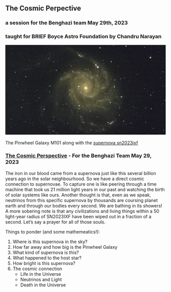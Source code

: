 ## The Cosmic Perpective
### a session for the Benghazi team May 29th, 2023
### taught for BRIEF Boyce Astro Foundation by Chandru Narayan

![m101](m101.png)

The Pinwheel Galaxy M101 along with the [supernova sn2023ixf](https://en.wikipedia.org/wiki/SN_2023ixf) 

### [The Cosmic Perspective]() - For the Benghazi Team May 29, 2023

The iron in our blood came from a supernova just like this several billion years ago in the solar neighbourhood. So we have a direct cosmic connection to supernovae. To capture one is like peering through a time machine that took us 21 million light years in our past and watching the birth of solar systems like ours. Another thought is that, even as we speak, neutrinos from this specific supernova by thousands are coursing planet earth and through our bodies every second. We are bathing in its showers!  A more sobering note is that any civilizations and living things within a 50 light-year radius of SN2023IXF have been wiped out in a fraction of a second.  Let’s say a prayer for all of those souls. 

Things to ponder (and some mathemeatics!):

1. Where is this supernova in the sky?
1. How far away and how big is the Pinwheel Galaxy
1. What kind of supernova is this?
1. What happened to the host star?
1. How bright is this supernova? 
1. The cosmic connection
    * Life in the Universe
    * Neutrinos and Light
    * Death in the Universe
